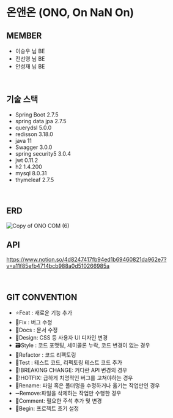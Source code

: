 # 온앤온 (ONO, On NaN On)

## MEMBER
- 이승우 님 BE
- 전선영 님 BE
- 안성재 님 BE

</br>

## 기술 스택

- Spring Boot 2.7.5
- spring data jpa 2.7.5
- querydsl 5.0.0
- redisson 3.18.0
- java 11
- Swagger 3.0.0
- spring security5 3.0.4
- jwt 0.11.2
- h2 1.4.200
- mysql 8.0.31
- thymeleaf 2.7.5

</br>

## ERD

![Copy of ONO COM (6)](https://user-images.githubusercontent.com/102216495/205254425-dc527f32-0d58-4765-b58f-ff63df299781.png)
</br>

## API
https://www.notion.so/4d8247417fb94ed1b69460821da962e7?v=a11f85efb4714bcb988a0d510266985a

</br>

## GIT CONVENTION
- ⭐Feat : 새로운 기능 추가
- 🐛Fix : 버그 수정
- 📝Docs : 문서 수정
- 🎨Design: CSS 등 사용자 UI 디자인 변경
- 🗃️Style : 코드 포맷팅, 세미콜론 누락, 코드 변경이 없는 경우
- 🔨Refactor : 코드 리펙토링
- 🤝Test : 테스트 코드, 리펙토링 테스트 코드 추가
- 🧐!BREAKING CHANGE: 커다란 API 변경의 경우
- 🚨!HOTFIX: 급하게 치명적인 버그를 고쳐야하는 경우
- 🔧Rename: 파일 혹은 폴더명을 수정하거나 옮기는 작업만인 경우
- ➖Remove:파일을 삭제하는 작업만 수행한 경우
- 📌Comment: 필요한 주석 추가 및 변경
- 🎉Begin: 프로젝트 초기 설정
